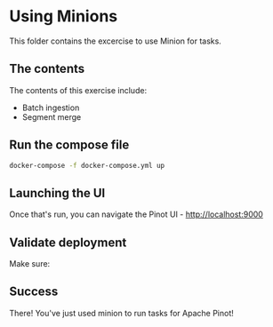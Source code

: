 # Using Minions

This folder contains the excercise to use Minion for tasks.

## The contents

The contents of this exercise include:

- Batch ingestion
- Segment merge

## Run the compose file

``` bash
docker-compose -f docker-compose.yml up
```

## Launching the UI

Once that's run, you can navigate the Pinot UI - [http://localhost:9000](http://localhost:9000)

## Validate deployment

Make sure:

## Success

There! You've just used minion to run tasks for Apache Pinot!
